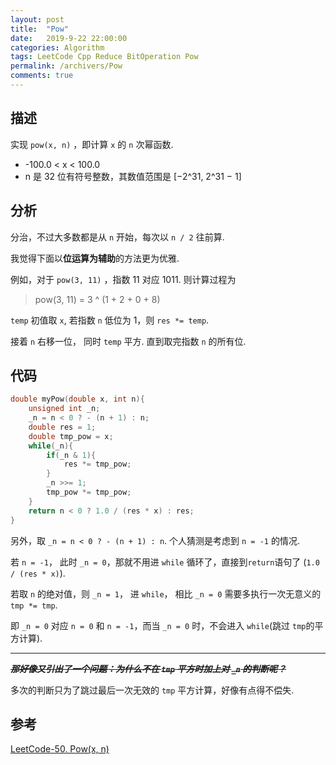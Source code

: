 ```yaml
---
layout: post
title:  "Pow"
date:   2019-9-22 22:00:00
categories: Algorithm
tags: LeetCode Cpp Reduce BitOperation Pow 
permalink: /archivers/Pow
comments: true
---
```

## 描述
实现 `pow(x, n)` ，即计算 `x` 的 `n` 次幂函数.
<!--more-->
* -100.0 < x < 100.0
* n 是 32 位有符号整数，其数值范围是 [−2^31, 2^31 − 1] 

## 分析
分治，不过大多数都是从 `n` 开始，每次以 `n / 2` 往前算.

我觉得下面以**位运算为辅助**的方法更为优雅.

例如，对于 `pow(3, 11)` ，指数 11 对应 1011.
则计算过程为
> pow(3, 11) = 3 ^ (1 + 2 + 0 + 8)

`temp` 初值取 `x`, 若指数 `n` 低位为 1，则 `res *= temp`.

接着 `n` 右移一位， 同时 `temp` 平方.
直到取完指数 `n` 的所有位. 

## 代码
```cpp
double myPow(double x, int n){
    unsigned int _n;
    _n = n < 0 ? - (n + 1) : n;
    double res = 1;
    double tmp_pow = x;
    while(_n){
        if(_n & 1){
            res *= tmp_pow;
        }
        _n >>= 1;
        tmp_pow *= tmp_pow;
    }
    return n < 0 ? 1.0 / (res * x) : res;
}
```
另外，取 `_n = n < 0 ? - (n + 1) : n`. 
个人猜测是考虑到 `n = -1` 的情况.

若 `n = -1`， 此时 `_n = 0`，那就不用进 `while` 循环了，直接到`return`语句了
(`1.0 / (res * x)`).

若取 `n` 的绝对值，则 `_n = 1`， 进 `while`，
相比 `_n = 0` 需要多执行一次无意义的 `tmp *= tmp`.

即 `_n = 0` 对应 `n = 0` 和 `n = -1`，而当 `_n = 0` 时，不会进入 `while`(跳过 `tmp`的平方计算).

***

~~***那好像又引出了一个问题：为什么不在 `tmp` 平方时加上对 `_n` 的判断呢？***~~

多次的判断只为了跳过最后一次无效的 `tmp` 平方计算，好像有点得不偿失.

 
## 参考
[LeetCode-50. Pow(x, n)](https://leetcode-cn.com/problems/powx-n/)